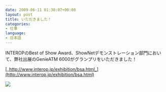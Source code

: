 ```yaml
---
date: 2009-06-11 01:38:07+00:00
layout: post
title: いただきました！
categories:
- 仕事
language:
- 日本語
---
```


INTEROPのBest of Show Award、ShowNetデモンストレーション部門において、弊社出展のGenieATM 6000がグランプリをいただきました！

[_http://www.interop.jp/exhibition/bsa.html_](http://www.interop.jp/exhibition/bsa.html)

[![](http://blog.shin.do/wp-content/uploads/2010/09/img_grandprix.gif?w=90)](http://blog.shin.do/wp-content/uploads/2010/09/img_grandprix.gif?w=90)
